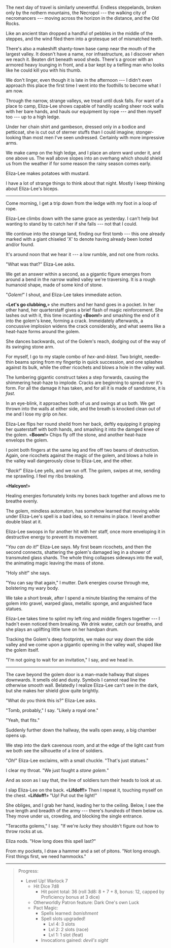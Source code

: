The next day of travel is similarly uneventful. Endless steppelands, broken only
by the nothern mountains, the Necropol --- the walking city of necromancers ---
moving across the horizon in the distance, and the Old Rocks.

Like an ancient titan dropped a handful of pebbles in the middle of the steppes,
and the wind filed them into a grotesque set of mismatched teeth.

There's also a makeshift shanty-town base camp near the mouth of the largest
valley. It doesn't have a name, nor infrastructure, as I discover when we reach
it. Beaten dirt beneath wood sheds. There's a grocer with an armored heavy lounging in
front, and a bar kept by a tiefling man who looks like he could kill you with his thumb.

We don't linger, even though it is late in the afternoon --- I didn't even approach
this place the first time I went into the foothills to become what I am now.

Through the narrow, strange valleys, we tread until dusk falls. For want of a place to
camp, Eliza-Lee shows capable of handily scaling sheer rock walls with her bare hands,
and hauls our equipment by rope --- and then myself too --- up to a high ledge.

Under her chain shirt and gambeson, dressed only in a bodice and petticoat, she is
cut out of sterner stuffs than I could imagine; stonger-looking than most men I've seen
undressed. Certainly with more impressive arms.

We make camp on the high ledge, and I place an _alarm_ ward under it, and one
above us. The wall above slopes into an overhang which should shield us from the
weather if for some reason the rainy season comes early.

Eliza-Lee makes potatoes with mustard.

I have a lot of strange things to think about that night. Mostly I keep thinking
about Eliza-Lee's biceps.

----

Come morning, I get a trip down from the ledge with my foot in a loop of rope.

Eliza-Lee climbs down with the same grace as yesterday. I can't help but wanting
to stand by to catch her if she falls --- not that I could.

We continue into the strange land, finding our first tomb --- this one already
marked with a giant chiseled 'X' to denote having already been looted and/or found.

It's around noon that we hear it --- a low rumble, and not one from rocks.

"What was that?" Eliza-Lee asks.

We get an answer within a second, as a gigantic figure emerges from around a bend in
the narrow walled valley we're traversing. It is a rough humanoid shape, made of some
kind of stone.

"_Golem!_" I shout, and Eliza-Lee takes immediate action.

«__Let's go clubbing,__» she mutters and her hand goes in a pocket. In her
other hand, her quarterstaff gives a brief flash of magic reinforcement.
She lashes out with it, this time incanting «__Boom!__» and smashing the end of it into the
golem's knee, forming a crack. Immeidately afterwards, a concussive implosion widens the
crack considerably, and what seems like a heat-haze forms around the golem.

She dances backwards, out of the Golem's reach, dodging out of the way of its swinging
stone arm.

For myself, I go to my staple combo of _hex_-and-_blast_. Two bright, needle-thin beams
spring from my fingertip in quick succession, and one splashes against its bulk, while the other
ricochets and blows a hole in the valley wall.

The lumbering gigantic construct takes a step forwards, causing the shimmering heat-haze
to implode. Cracks are beginning to spread over it's form. For all the damage it has taken,
and for all it is made of sandstone, it is _fast._

In an eye-blink, it approaches both of us and swings at us both. We get thrown into the
walls at either side, and the breath is knocked clean out of me and I lose my grip on _hex_.

Eliza-Lee flips her round sheild from her back, deftly equipping it gripping her quaterstaff
with both hands, and smashing it into the damged knee of the golem. «__Boom!__» Chips fly off the
stone, and another heat-haze envelops the golem.

I point both fingers at the same leg and fire off two beams of destruction. Again, one ricochets
against the magic of the golem, and blows a hole in the valley wall dangerously close to Eliza-Lee,
and the other.

"_Back!_" Eliza-Lee yells, and we run off. The golem, swipes at me, sending me sprawling. I feel
my ribs breaking.

«__Halcyon!__»

Healing energies fortunately knits my bones back together and allows me to breathe evenly.

The golem, mindless automaton, has somehow learned that moving while under Eliza-Lee's spell
is a bad idea, so it remains in place. I level another double blast at it.

Eliza-Lee swoops in for another hit with her staff, once more enveloping it in destructive
energy to prevent its movement.

"_You can do it!_" Eliza-Lee says. My first beam ricochets, and then the second connects,
shattering the golem's damaged leg in a shower of transmuted glass shards. The whole thing
collapses sideways into the wall, the animating magic leaving the mass of stone.

"Holy _shit!_" she says.

"You can say that again," I mutter. Dark energies course through me, bolstering my wary
body.

We take a short break, after I spend a minute blasting the remains of
the golem into gravel, warped glass, metallic sponge, and anguished face
statues.

Eliza-Lee takes time to splint my left ring and middle fingers together
--- I hadn't even noticed them breaking. We drink water, catch our breaths, and
she plays an uplifting little tune on her handpan drum.

Tracking the Golem's deep footprints, we make our way down the side valley
and we come upon a gigantic opening in the valley wall, shaped like the golem
itself.

"I'm not going to wait for an invitation," I say, and we head in.

---

The cave beyond the golem door is a man-made hallway that slopes downwards. It
smells old and dusty. Symbols I cannot read line the otherwise smooth
wall. Belatedly I realize Eliza-Lee can't see in the dark, but she makes her
shield glow quite brightly.

"What do you think this is?" Eliza-Lee asks.

"Tomb, probably," I say. "Likely a royal one."

"Yeah, that fits."

Suddenly further down the hallway, the walls open away, a big chamber opens up.

We step into the dark cavenous room, and at the edge of the light cast from
we both see the silhouette of a line of soldiers.

"_Oh!_" Eliza-Lee exclaims, with a small chuckle. "That's just statues."

I clear my throat. "We just fought a _stone golem._"

And as soon as I say that, the line of soldiers turn their heads to look at us.

I slap Eliza-Lee on the back. «__Lifdoff!__» Then I repeat it, touching myself on
the chest. «__Lifdoff!__» "Up! Put out the light!"

She obliges, and I grab her hand, leading her to the ceiling. Below, I see the true
length and breadth of the army --- there's _hundreds_ of them below us. They move
under us, crowding, and blocking the single entrance.

"Teracotta golems," I say. "If we're _lucky_ they shouldn't figure out how
to throw rocks at us.

Eliza nods. "How long does this spell last?"

From my pockets, I draw a hammer and a set of pitons. "Not long enough. First
things first, we need hammocks."

----

> Progress:
> - Level Up! Warlock 7
>   - Hit Dice 7d8
>     - Hit point total: 36 (roll 3d8: 8 + 7 + 8, bonus: 12, capped by Proficiency bonus at 3 dice)
>   - Otherworldly Patron feature: Dark One's own Luck
>   - Pact Magic:
>     - Spells learned: _banishment_
>     - Spell slots upgraded!
>       - Lvl 4: 3 slots
>       - Lvl 2: 2 slots (race)
>       - Lvl 1: 1 slot (feat)
>     - Invocations gained: _devil's sight_
